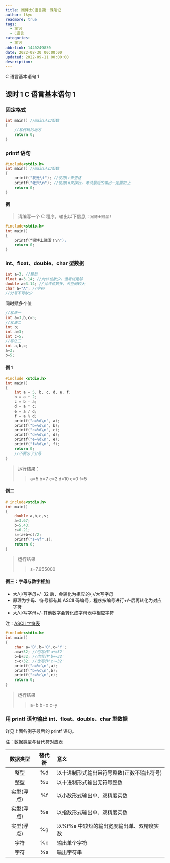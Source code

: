 ```yaml
---
title: 猴博士C语言第一课笔记
author: lkyu
readmore: true
tags:
  - 笔记
  - C语言
categories:
  - 笔记
abbrlink: 1440249830
date: 2022-08-30 00:00:00
updated: 2022-09-11 00:00:00
description:
---
```


C 语言基本语句 1

<!-- more -->

## 课时 1 C 语言基本语句 1

### 固定格式

```c
int main() //main入口函数
{
    //写代码的地方
    return 0;
}
```

### printf 语句

```c
#include<stdio.h>
int main() //main入口函数
{
    printf("我是\t"); //使用\t来空格
    printf("老六\n"); //使用\n来换行，考试最后的输出一定要加上
    return 0;
}
```

#### 例

> 请编写一个 C 程序，输出以下信息：`猴博士贼溜！`

```c
#include<stdio.h>
int main()
{
    printf(“猴博士贼溜！\n");
    return 0;
}
```

### int、float、double、char 型数据

```c
int a=3; //整型
float a=3.14; //允许位数少，但考试足够
double a=3.14; //允许位数多，占空间较大
char a="A"; //字符
//分号不可缺少
```

同时赋多个值

```c
//写法一
int a=3,b,c=5;
//写法二
int b;
int a=3;
int c=5;
//写法三
int a,b,c;
a=3;
b=5;
```

#### 例 1

```c
#include <stdio.h>
int main()
{
    int a = 5, b, c, d, e, f;
    b = a + 2;
    c = b - a;
    d = a * c;
    e = a / d;
    f = a % d;
    printf("a=%d\n", a);
    printf("b=%d\n", b);
    printf("c=%d\n", c);
    printf("d=%d\n", d);
    printf("e=%d\n", e);
    printf("f=%d\n", f);
    return 0;
    //不要忘了分号
}
```

> 运行结果：
>
> > a=5
> > b=7
> > c=2
> > d=10
> > e=0
> > f=5

#### 例二

```c
# include<stdio.h>
int main()
{
    double a,b,c,s;
    a=3.67;
    b=5.43;
    c=6.21;
    s=(a+b+c)/2;
    printf("s=%f",s);
    return 0;
}
```

> 运行结果
>
> > s=7.655000

#### 例三：字母与数字相加

- 大/小写字母+/-32 后，会转化为相应的小/大写字母
- 原理为字母、符号都有其 ASCII 码编号，程序按编号进行+/-后再转化为对应字符
- 大/小写字母+/-其他数字会转化成字母表中相应字符

注：[ASCII 字符表](https://www.zybuluo.com/pandaoxi2022/note/2322378)

```c
#include<stdio.h>
int main()
{
    char a='B',b='O',c='Y';
    a=a+32; //也写作'a+=32'
    b=b+32; //也写作'b+=32'
    c=c+32; //也写作'c+=32'
    printf("a=%c\n",a);
    printf("b=%c\n",b);
    printf("c=%c\n",c);
    return 0;
}
```

> 运行结果
>
> > a=b
> > b=o
> > c=y

### 用 printf 语句输出 int、float、double、char 型数据

详见上面各例子最后的 printf 语句。

注：数据类型与替代符对应表

|  数据类型  | 替代符 | 意义                                       |
| :--------: | :----: | :----------------------------------------- |
|    整型    |   %d   | 以十进制形式输出带符号整数(正数不输出符号) |
|    整型    |   %u   | 以十进制形式输出无符号整数                 |
| 实型(浮点) |   %f   | 以小数形式输出单、双精度实数               |
| 实型(浮点) |   %e   | 以指数形式输出单、双精度实数               |
| 实型(浮点) |   %g   | 以%f%e 中较短的输出宽度输出单、双精度实数  |
|    字符    |   %c   | 输出单个字符                               |
|    字符    |   %s   | 输出字符串                                 |
